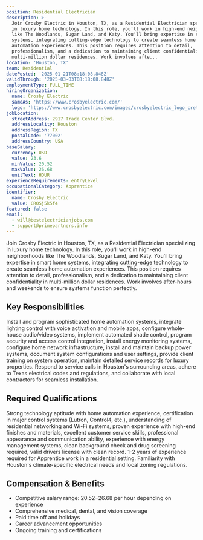 ```yaml
---
position: Residential Electrician
description: >-
  Join Crosby Electric in Houston, TX, as a Residential Electrician specializing
  in luxury home technology. In this role, you'll work in high-end neighborhoods
  like The Woodlands, Sugar Land, and Katy. You'll bring expertise in smart home
  systems, integrating cutting-edge technology to create seamless home
  automation experiences. This position requires attention to detail,
  professionalism, and a dedication to maintaining client confidentiality in
  multi-million dollar residences. Work involves afte...
location: 'Houston, TX'
team: Residential
datePosted: '2025-01-21T08:18:08.848Z'
validThrough: '2025-03-03T08:18:08.848Z'
employmentType: FULL_TIME
hiringOrganization:
  name: Crosby Electric
  sameAs: 'https://www.crosbyelectric.com/'
  logo: 'https://www.crosbyelectric.com/images/crosbyelectric_logo_crete.png'
jobLocation:
  streetAddress: 2917 Trade Center Blvd.
  addressLocality: Houston
  addressRegion: TX
  postalCode: '77002'
  addressCountry: USA
baseSalary:
  currency: USD
  value: 23.6
  minValue: 20.52
  maxValue: 26.68
  unitText: HOUR
experienceRequirements: entryLevel
occupationalCategory: Apprentice
identifier:
  name: Crosby Electric
  value: CROSj5k5f4
featured: false
email:
  - will@bestelectricianjobs.com
  - support@primepartners.info
---
```




Join Crosby Electric in Houston, TX, as a Residential Electrician specializing in luxury home technology. In this role, you'll work in high-end neighborhoods like The Woodlands, Sugar Land, and Katy. You'll bring expertise in smart home systems, integrating cutting-edge technology to create seamless home automation experiences. This position requires attention to detail, professionalism, and a dedication to maintaining client confidentiality in multi-million dollar residences. Work involves after-hours and weekends to ensure systems function perfectly.

## Key Responsibilities
Install and program sophisticated home automation systems, integrate lighting control with voice activation and mobile apps, configure whole-house audio/video systems, implement automated shade control, program security and access control integration, install energy monitoring systems, configure home network infrastructure, install and maintain backup power systems, document system configurations and user settings, provide client training on system operation, maintain detailed service records for luxury properties. Respond to service calls in Houston's surrounding areas, adhere to Texas electrical codes and regulations, and collaborate with local contractors for seamless installation.

## Required Qualifications
Strong technology aptitude with home automation experience, certification in major control systems (Lutron, Control4, etc.), understanding of residential networking and Wi-Fi systems, proven experience with high-end finishes and materials, excellent customer service skills, professional appearance and communication ability, experience with energy management systems, clean background check and drug screening required, valid drivers license with clean record. 1-2 years of experience required for Apprentice work in a residential setting. Familiarity with Houston's climate-specific electrical needs and local zoning regulations.

## Compensation & Benefits
- Competitive salary range: $20.52-$26.68 per hour depending on experience
- Comprehensive medical, dental, and vision coverage
- Paid time off and holidays
- Career advancement opportunities
- Ongoing training and certifications
